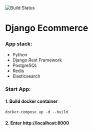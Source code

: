 ![Build Status](https://github.com/phisher13/django_rest_ecommerce/actions/workflows/django.yml/badge.svg?branch=master)

# Django Ecommerce 

### App stack:
- Python
- Django Rest Framework
- PostgreSQL
- Redis
- Elasticsearch


### Start App:
#### 1. Build docker container
```
docker-compose up -d --build 
```

#### 2. Enter http://localhost:8000



